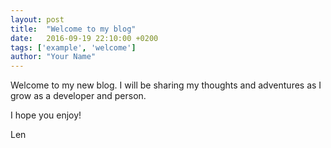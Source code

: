 ```yaml
---
layout: post
title:  "Welcome to my blog"
date:   2016-09-19 22:10:00 +0200
tags: ['example', 'welcome']
author: "Your Name"
---
```


Welcome to my new blog. I will be sharing my thoughts and adventures as I grow as a developer and person.

I hope you enjoy!

Len
